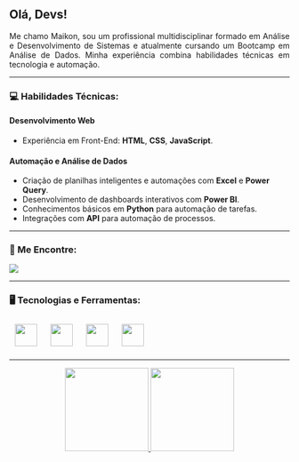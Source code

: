 <img align="right" width="250px" style="margin-top:-20px">

## Olá, Devs!  
<p align="justify"> 
Me chamo Maikon, sou um profissional multidisciplinar formado em Análise e Desenvolvimento de Sistemas e atualmente cursando um Bootcamp em Análise de Dados. Minha experiência combina habilidades técnicas em tecnologia e automação. 
</p>

---

### 💻 Habilidades Técnicas:

#### **Desenvolvimento Web**  
- Experiência em Front-End: **HTML**, **CSS**, **JavaScript**.

#### **Automação e Análise de Dados**  
- Criação de planilhas inteligentes e automações com **Excel** e **Power Query**.  
- Desenvolvimento de dashboards interativos com **Power BI**.  
- Conhecimentos básicos em **Python** para automação de tarefas.  
- Integrações com **API** para automação de processos.

---

### 📧 Me Encontre:  
<a align="center" href="mailto:mcharles784@gmail.com">
<img align="center" src="https://img.shields.io/badge/Gmail-D14836?style=for-the-badge&logo=gmail&logoColor=white" target="_blank">
</a>

---

### 🖥️ Tecnologias e Ferramentas:  
<p>
<img src="https://cdn.jsdelivr.net/gh/devicons/devicon/icons/html5/html5-original.svg" width="40" height="40" style="margin: 10px;"  /> 
<img src="https://cdn.jsdelivr.net/gh/devicons/devicon/icons/css3/css3-original.svg" width="40" height="40" style="margin: 10px;"  /> 
<img src="https://cdn.jsdelivr.net/gh/devicons/devicon/icons/javascript/javascript-original.svg" width="40" height="40" style="margin: 10px;"  /> 
<img src="https://cdn.jsdelivr.net/gh/devicons/devicon/icons/python/python-original.svg" width="40" height="40" style="margin: 10px;"  /> 
</p>

---

<p align="center">
<a href="https://github.com/m4ik-crtl">
  <img height="150em" src="https://github-readme-stats-eight-theta.vercel.app/api?username=m4ik-crtl&show_icons=true&theme=dark&include_all_commits=true&count_private=true"/>
  <img height="150em" src="https://github-readme-stats-eight-theta.vercel.app/api/top-langs/?username=m4ik-crtl&layout=compact&langs_count=8&theme=dark"/>
</a>
</p>

